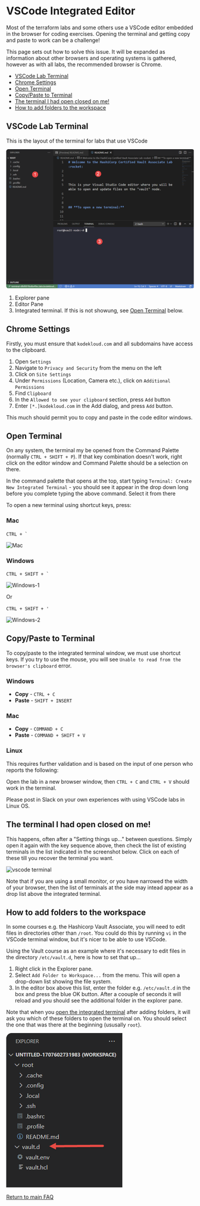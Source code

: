 # VSCode Integrated Editor

Most of the terraform labs and some others use a VSCode editor embedded in the browser for coding exercises. Opening the terminal and getting copy and paste to work can be a challenge!

This page sets out how to solve this issue. It will be expanded as information about other browsers and operating systems is gathered, however as with all labs, the recommended browser is Chrome.

* [VSCode Lab Terminal](#vscode-lab-terminal)
* [Chrome Settings](#chrome-settings)
* [Open Terminal](#open-terminal)
* [Copy/Paste to Terminal](#copypaste-to-terminal)
* [The terminal I had open closed on me!](#the-terminal-i-had-open-closed-on-me)
* [How to add folders to the workspace](#how-to-add-folders-to-the-workspace)

## VSCode Lab Terminal

This is the layout of the terminal for labs that use VSCode

![VSCode](../img/vscode.png)

1. Explorer pane
1. Editor Pane
1. Integrated terminal. If this is not showung, see [Open Terminal](#open-terminal) below.

## Chrome Settings

Firstly, you must ensure that `kodekloud.com` and all subdomains have access to the clipboard.

1. Open `Settings`
1. Navigate to `Privacy and Security` from the menu on the left
1. Click on `Site Settings`
1. Under `Permissions` (Location, Camera etc.), click on `Additional Permissions`
1. Find `Clipboard`
1. In the `Allowed to see your clipboard` section, press `Add` button
1. Enter `[*.]kodekloud.com` in the Add dialog, and press `Add` button.

This much should permit you to copy and paste in the code editor windows.

## Open Terminal

On any system, the terminal my be opened from the Command Palette (normally `CTRL + SHIFT + P`). If that key combination doesn't work, right click on the editor window and Command Palette should be a selection on there.

In the command palette that opens at the top, start typing `Terminal: Create New Integrated Terminal` - you should see it appear in the drop down long before you complete typing the above command. Select it from there

To open a new terminal using shortcut keys, press:

### Mac

``CTRL + ` ``

![Mac](../img/vs-terminal-mac.jpg)

### Windows

``CTRL + SHIFT + ` ``

![Windows-1](../img/vs-terminal-win1.jpg)

Or

`CTRL + SHIFT + '`

![Windows-2](../img/vs-terminal-win2.jpg)

## Copy/Paste to Terminal
To copy/paste to the integrated terminal window, we must use shortcut keys. If you try to use the mouse, you will see `Unable to read from the browser's clipboard` error.

### Windows

* **Copy** - `CTRL + C`
* **Paste** - `SHIFT + INSERT`

### Mac

* **Copy** - `COMMAND + C`
* **Paste** - `COMMAND + SHIFT + V`

### Linux

This requires further validation and is based on the input of one person who reports the following:

Open the lab in a new browser window, then `CTRL + C` and `CTRL + V` should work in the terminal.

Please post in Slack on your own experiences with using VSCode labs in Linux OS.

## The terminal I had open closed on me!

This happens, often after a "Setting things up..." between questions. Simply open it again with the key sequence above, then check the list of existing terminals in the list indicated in the screenshot below. Click on each of these till you recover the terminal you want.

![vscode terminal](../img/vs-code-terminal.jpg)

Note that if you are using a small monitor, or you have narrowed the width of your browser, then the list of terminals at the side may intead appear as a drop list above the integrated terminal.

## How to add folders to the workspace

In some courses e.g. the Hashicorp Vault Associate, you will need to edit files in directories other than `/root`. You could do this by running `vi` in the VSCode terminal window, but it's nicer to be able to use VSCode.

Using the Vault course as an example where it's necessary to edit files in the directory `/etc/vault.d`, here is how to set that up...

1. Right click in the Explorer pane.
1. Select `Add Folder to Workspace...` from the menu. This will open a drop-down list showing the file system.
1. In the editor box above this list, enter the folder e.g. `/etc/vault.d` in the box and press the blue OK button. After a coouple of seconds it will reload and you should see the additional folder in the explorer pane.

Note that when you [open the integrated terminal](#open-terminal) after adding folders, it will ask you which of these folders to open the terminal on. You should select the one that was there at the beginning (ususally `root`).

![vscode folder](../img/vscode-add-foldere.png)


[Return to main FAQ](../README.md)